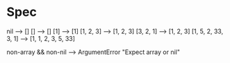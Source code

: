 # Spec

nil --> []
[] --> []
[1] --> [1]
[1, 2, 3] --> [1, 2, 3]
[3, 2, 1] --> [1, 2, 3]
[1, 5, 2, 33, 3, 1] --> [1, 1, 2, 3, 5, 33]

non-array && non-nil --> ArgumentError "Expect array or nil"
